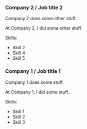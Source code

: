 

### Company 2 / Job title 2

Company 2 does some other stuff.

At Company 2, I did some other stuff.

Skills:

* Skill 2
* Skill 4
* Skill 5

### Company 1 / Job title 1

Company 1 does some stuff.

At Company 1, I did some stuff.

Skills:

* Skill 1
* Skill 2
* Skill 3
